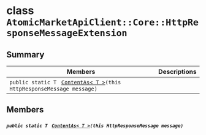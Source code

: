 # class `AtomicMarketApiClient::Core::HttpResponseMessageExtension` 

## Summary

 Members                                | Descriptions                                
----------------------------------------|---------------------------------------------
`public static T ` [`ContentAs< T >`](#class_atomic_market_api_client_1_1_core_1_1_http_response_message_extension_1a57e7725a539507500b95dec7bed70785)`(this HttpResponseMessage message)` | 

## Members

##### `public static T ` [`ContentAs< T >`](#class_atomic_market_api_client_1_1_core_1_1_http_response_message_extension_1a57e7725a539507500b95dec7bed70785)`(this HttpResponseMessage message)` 


